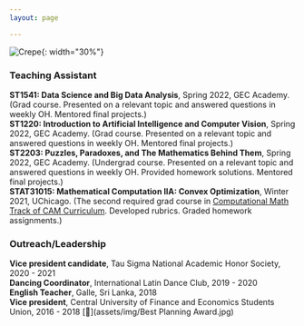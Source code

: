```yaml
---
layout: page

---
```

![Crepe](/assets/img/teachiii.jpg){: width="30%"}
<h3>Teaching Assistant</h3>

**ST1541: Data Science and Big Data Analysis**, Spring 2022, GEC Academy. (Grad course. Presented on a relevant topic and answered questions in weekly OH. Mentored final projects.)<br />
**ST1220: Introduction to Artificial Intelligence and Computer Vision**, Spring 2022, GEC Academy. (Grad course. Presented on a relevant topic and answered questions in weekly OH. Mentored final projects.)<br />
**ST2203: Puzzles, Paradoxes, and The Mathematics Behind Them**, Spring 2022, GEC Academy. (Undergrad course. Presented on a relevant topic and answered questions in weekly OH. Provided homework solutions. Mentored final projects.)<br />
**STAT31015: Mathematical Computation IIA: Convex Optimization**, Winter 2021, UChicago. (The second required grad course in [Computational Math Track of CAM Curriculum](https://voices.uchicago.edu/cammasters/course-offerings/#caam31015). Developed rubrics. Graded homework assignments.)


<h3>Outreach/Leadership</h3>

**Vice president candidate**, Tau Sigma National Academic Honor Society, 2020 - 2021<br />
**Dancing Coordinator**, International Latin Dance Club, 2019 - 2020<br />
**English Teacher**, Galle, Sri Lanka, 2018<br />
**Vice president**, Central University of Finance and Economics Students Union, 2016 - 2018 [📄](assets/img/Best Planning Award.jpg)
